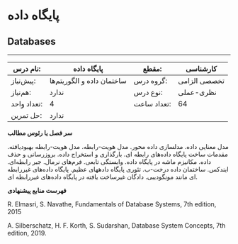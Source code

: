 # پایگاه داده
## Databases
_______________________________________________________________________________
| نام درس:    | پایگاه داده                | مقطع:       | کارشناسی     |
| ----------- | -------------------------- | ----------- | ------------ |
| پیش‌نیاز:   | ساختمان داده و الگوریتم‌ها | گروه درس:   | تخصصی الزامی |
| هم‌نیاز:    | ندارد                      | نوع درس:    | نظری-عملی    |
| تعداد واحد: | 4                          | تعداد ساعت: | 64           |
| حل تمرین:   |  ندارد                     |             |              |

**سر فصل یا رئوس مطالب**

مدل معنایی داده. مدلسازی داده محور. مدل هویت-رابطه. مدل هویت-رابطه بهبودیافته. مقدمات ساخت پایگاه داده‌های رابطه ای. بارگذاری و استخراج داده. بروزرسانی و حذف داده. مکانیزم ماشه در پایگاه داده. وابستگی تابعی. فرم‌های نرمال. جبر رابطه‌ای. ایندکس. ساختمان داده درخت-ب. تئوری پایگاه دادههای عظیم. پایگاه داده‌های غیررابطه ای مانند مونگودیبی. دادگان غیرساخت یافته در پایگاه داده‌های غیررابطه ای.

**فهرست منابع پیشنهادی**

R. Elmasri, S. Navathe, Fundamentals of Database Systems, 7th edition, 2015

A. Silberschatz, H. F. Korth, S. Sudarshan, Database System Concepts, 7th edition, 2019.
